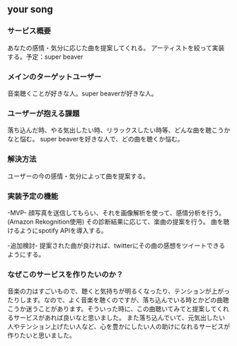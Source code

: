 ## your song

### サービス概要

あなたの感情・気分に応じた曲を提案してくれる。
アーティストを絞って実装する。予定：super beaver

### メインのターゲットユーザー

音楽聴くことが好きな人。super beaverが好きな人。

### ユーザーが抱える課題

落ち込んだ時、やる気出したい時、リラックスしたい時等、どんな曲を聴こうかなと悩む。
super beaverを好きな人で、どの曲を聴くか悩む。

### 解決方法

ユーザーの今の感情・気分によって曲を提案する。

### 実装予定の機能

-MVP-
顔写真を送信してもらい、それを画像解析を使って、感情分析を行う。(Amazon Rekognition使用)
その診断結果に応じて、楽曲の提案を行う。
曲を聴けるようにspotify APIを導入する。

-追加検討-
提案された曲が良ければ、twitterにその曲の感想をツイートできるようにする。

### なぜこのサービスを作りたいのか？

音楽の力はすごいもので、聴くと気持ちが明るくなったり、テンションが上がったりします。なので、よく音楽を聴くのですが、落ち込んでいる時とかどの曲聴こうか迷うことがあります。そういった時に、この曲聴いてみてと提案してくれるサービスがあれば良いなと思いました。
また落ち込んでいて、元気出したい人やテンション上げたい人など、心を豊かにしたい人の助けになれるサービスが作りたいと思いました。
